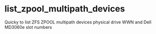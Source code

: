 # list_zpool_multipath_devices
Quicky to list ZFS ZPOOL multipath devices physical drive WWN and Dell MD3060e slot numbers

